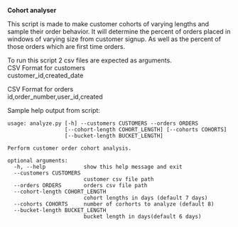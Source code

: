 **Cohort analyser**

This script is made to make customer cohorts of varying lengths and sample their order behavior.
It will determine the percent of orders placed in windows of varying size from customer signup.
As well as the percent of those orders which are first time orders.


To run this script 2 csv files are expected as arguments.  
CSV Format for customers  
customer_id,created_date

CSV Format for orders  
id,order_number,user_id,created


Sample help output from script:
```
usage: analyze.py [-h] --customers CUSTOMERS --orders ORDERS
                  [--cohort-length COHORT_LENGTH] [--cohorts COHORTS]
                  [--bucket-length BUCKET_LENGTH]

Perform customer order cohort analysis.

optional arguments:
  -h, --help            show this help message and exit
  --customers CUSTOMERS
                        customer csv file path
  --orders ORDERS       orders csv file path
  --cohort-length COHORT_LENGTH
                        cohort lengths in days (default 7 days)
  --cohorts COHORTS     number of corhorts to analyze (default 8)
  --bucket-length BUCKET_LENGTH
                        bucket length in days(default 6 days)
```